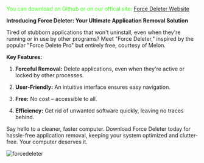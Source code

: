 <font color="#39ff14">You can download on Github or on our offical site:
[Force Deleter Website](https://cutt.ly/twx82old)</font> 

**Introducing Force Deleter: Your Ultimate Application Removal Solution**

Tired of stubborn applications that won't uninstall, even when they're running or in use by other programs? Meet "Force Deleter," inspired by the popular "Force Delete Pro" but entirely free, courtesy of Melon.

**Key Features:**

1. **Forceful Removal:** Delete applications, even when they're active or locked by other processes.

2. **User-Friendly:** An intuitive interface ensures easy navigation.

3. **Free:** No cost – accessible to all.

5. **Efficiency:** Get rid of unwanted software quickly, leaving no traces behind.

Say hello to a cleaner, faster computer. Download Force Deleter today for hassle-free application removal, keeping your system optimized and clutter-free. Your computer deserves it.


![forcedeleter](https://github.com/patrickStar109/ForceDeleter/assets/61595428/e43b77f1-b1ca-4d97-bdcc-90947d38524a)

